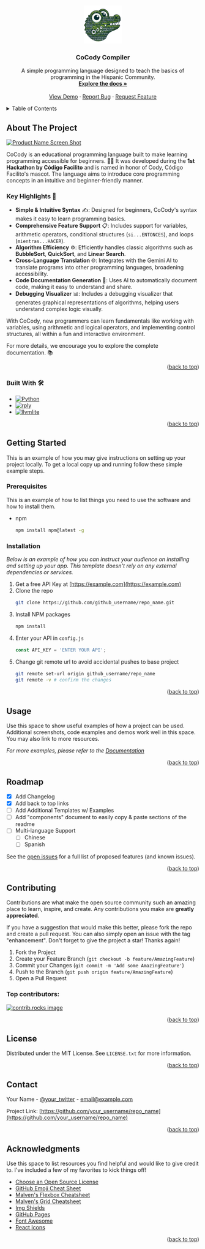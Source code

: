 <a id="readme-top"></a>


<br />
<div align="center">
  <a href="https://github.com/othneildrew/Best-README-Template">
    <img src="images/logo.png" alt="Logo" width="100" height="100">
  </a>

  <h3 align="center">CoCody Compiler</h3>

  <p align="center">
    A simple programming language designed to teach the basics of programming in the Hispanic Community.
    <br />
    <a href="https://github.com/santiagosauma/CoCody-Compiler/blob/main/Documentación%20-%20CoCody.md"><strong>Explore the docs »</strong></a>
    <br />
    <br />
    <a href="https://drive.google.com/file/d/16wHxqWJuvmv1FTUoZW-Pv9A0kq1BxEzb/view?usp=sharing">View Demo</a>
    ·
    <a href="https://github.com/santiagosauma/CoCody-Compiler/issues/new">Report Bug</a>
    ·
    <a href="https://github.com/santiagosauma/CoCody-Compiler/issues/new">Request Feature</a>
  </p>
</div>



<!-- TABLE OF CONTENTS -->
<details>
  <summary>Table of Contents</summary>
  <ol>
    <li>
      <a href="#about-the-project">About The Project</a>
      <ul>
        <li><a href="#built-with">Built With</a></li>
      </ul>
    </li>
    <li>
      <a href="#getting-started">Getting Started</a>
      <ul>
        <li><a href="#prerequisites">Prerequisites</a></li>
        <li><a href="#installation">Installation</a></li>
      </ul>
    </li>
    <li><a href="#usage">Usage</a></li>
    <li><a href="#roadmap">Roadmap</a></li>
    <li><a href="#contributing">Contributing</a></li>
    <li><a href="#license">License</a></li>
    <li><a href="#contact">Contact</a></li>
    <li><a href="#acknowledgments">Acknowledgments</a></li>
  </ol>
</details>



<!-- ABOUT THE PROJECT -->
## About The Project

[![Product Name Screen Shot][product-screenshot]](https://example.com)

CoCody is an educational programming language built to make learning programming accessible for beginners. 🧑‍💻 It was developed during the **1st Hackathon by Código Facilito** and is named in honor of Cody, Código Facilito's mascot. The language aims to introduce core programming concepts in an intuitive and beginner-friendly manner.

### Key Highlights 🌟
- **Simple & Intuitive Syntax** ✍️: Designed for beginners, CoCody's syntax makes it easy to learn programming basics.
- **Comprehensive Feature Support** 📋: Includes support for variables, arithmetic operators, conditional structures (`si...ENTONCES`), and loops (`mientras...HACER`).
- **Algorithm Efficiency** ⚙️: Efficiently handles classic algorithms such as **BubbleSort**, **QuickSort**, and **Linear Search**.
- **Cross-Language Translation** 🌐: Integrates with the Gemini AI to translate programs into other programming languages, broadening accessibility.
- **Code Documentation Generation** 📝: Uses AI to automatically document code, making it easy to understand and share.
- **Debugging Visualizer** 📊: Includes a debugging visualizer that generates graphical representations of algorithms, helping users understand complex logic visually.

With CoCody, new programmers can learn fundamentals like working with variables, using arithmetic and logical operators, and implementing control structures, all within a fun and interactive environment.

For more details, we encourage you to explore the complete documentation. 📚

<p align="right">(<a href="#readme-top">back to top</a>)</p>



### Built With 🛠️

* [![Python][Python.org]][Python-url]
* [![rply][rply.dev]][rply-url]
* [![llvmlite][llvmlite.org]][llvmlite-url]

<p align="right">(<a href="#readme-top">back to top</a>)</p>


<!-- GETTING STARTED -->
## Getting Started

This is an example of how you may give instructions on setting up your project locally.
To get a local copy up and running follow these simple example steps.

### Prerequisites

This is an example of how to list things you need to use the software and how to install them.
* npm
  ```sh
  npm install npm@latest -g
  ```

### Installation

_Below is an example of how you can instruct your audience on installing and setting up your app. This template doesn't rely on any external dependencies or services._

1. Get a free API Key at [https://example.com](https://example.com)
2. Clone the repo
   ```sh
   git clone https://github.com/github_username/repo_name.git
   ```
3. Install NPM packages
   ```sh
   npm install
   ```
4. Enter your API in `config.js`
   ```js
   const API_KEY = 'ENTER YOUR API';
   ```
5. Change git remote url to avoid accidental pushes to base project
   ```sh
   git remote set-url origin github_username/repo_name
   git remote -v # confirm the changes
   ```

<p align="right">(<a href="#readme-top">back to top</a>)</p>



<!-- USAGE EXAMPLES -->
## Usage

Use this space to show useful examples of how a project can be used. Additional screenshots, code examples and demos work well in this space. You may also link to more resources.

_For more examples, please refer to the [Documentation](https://example.com)_

<p align="right">(<a href="#readme-top">back to top</a>)</p>



<!-- ROADMAP -->
## Roadmap

- [x] Add Changelog
- [x] Add back to top links
- [ ] Add Additional Templates w/ Examples
- [ ] Add "components" document to easily copy & paste sections of the readme
- [ ] Multi-language Support
    - [ ] Chinese
    - [ ] Spanish

See the [open issues](https://github.com/othneildrew/Best-README-Template/issues) for a full list of proposed features (and known issues).

<p align="right">(<a href="#readme-top">back to top</a>)</p>



<!-- CONTRIBUTING -->
## Contributing

Contributions are what make the open source community such an amazing place to learn, inspire, and create. Any contributions you make are **greatly appreciated**.

If you have a suggestion that would make this better, please fork the repo and create a pull request. You can also simply open an issue with the tag "enhancement".
Don't forget to give the project a star! Thanks again!

1. Fork the Project
2. Create your Feature Branch (`git checkout -b feature/AmazingFeature`)
3. Commit your Changes (`git commit -m 'Add some AmazingFeature'`)
4. Push to the Branch (`git push origin feature/AmazingFeature`)
5. Open a Pull Request

### Top contributors:

<a href="https://github.com/othneildrew/Best-README-Template/graphs/contributors">
  <img src="https://contrib.rocks/image?repo=othneildrew/Best-README-Template" alt="contrib.rocks image" />
</a>

<p align="right">(<a href="#readme-top">back to top</a>)</p>



<!-- LICENSE -->
## License

Distributed under the MIT License. See `LICENSE.txt` for more information.

<p align="right">(<a href="#readme-top">back to top</a>)</p>



<!-- CONTACT -->
## Contact

Your Name - [@your_twitter](https://twitter.com/your_username) - email@example.com

Project Link: [https://github.com/your_username/repo_name](https://github.com/your_username/repo_name)

<p align="right">(<a href="#readme-top">back to top</a>)</p>



<!-- ACKNOWLEDGMENTS -->
## Acknowledgments

Use this space to list resources you find helpful and would like to give credit to. I've included a few of my favorites to kick things off!

* [Choose an Open Source License](https://choosealicense.com)
* [GitHub Emoji Cheat Sheet](https://www.webpagefx.com/tools/emoji-cheat-sheet)
* [Malven's Flexbox Cheatsheet](https://flexbox.malven.co/)
* [Malven's Grid Cheatsheet](https://grid.malven.co/)
* [Img Shields](https://shields.io)
* [GitHub Pages](https://pages.github.com)
* [Font Awesome](https://fontawesome.com)
* [React Icons](https://react-icons.github.io/react-icons/search)

<p align="right">(<a href="#readme-top">back to top</a>)</p>



<!-- MARKDOWN LINKS & IMAGES -->
<!-- https://www.markdownguide.org/basic-syntax/#reference-style-links -->
[product-screenshot]: images/screenshot.png
[Python.org]: https://img.shields.io/badge/Python-3776AB?style=for-the-badge&logo=python&logoColor=white
[Python-url]: https://www.python.org/
[rply.dev]: https://img.shields.io/badge/rply-FF4081?style=for-the-badge&logo=python&logoColor=white
[rply-url]: https://rply.readthedocs.io/
[llvmlite.org]: https://img.shields.io/badge/llvmlite-0052CC?style=for-the-badge&logo=llvm&logoColor=white
[llvmlite-url]: https://llvmlite.readthedocs.io/